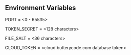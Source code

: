 ## Environment Variables
PORT = <0 - 65535>

TOKEN_SECRET = <128 characters>

FILE_SALT = <36 characters>

CLOUD_TOKEN = <cloud.butterycode.com database token>